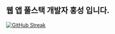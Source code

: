## 웹 앱 풀스택 개발자 홍성 입니다.

<!--
**tellmebaby/tellmebaby** is a ✨ _special_ ✨ repository because its `README.md` (this file) appears on your GitHub profile.

Here are some ideas to get you started:

- 🔭 I’m currently working on ...
- 🌱 I’m currently learning ...
- 👯 I’m looking to collaborate on ...
- 🤔 I’m looking for help with ...
- 💬 Ask me about ...
- 📫 How to reach me: ...
- 😄 Pronouns: ...
- ⚡ Fun fact: ...
-->


[![GitHub Streak](https://streak-stats.demolab.com?user=tellmebaby&theme=github-light&hide_border=true&border_radius=20&locale=ko&date_format=%5BY.%5Dn.j)](https://git.io/streak-stats)
